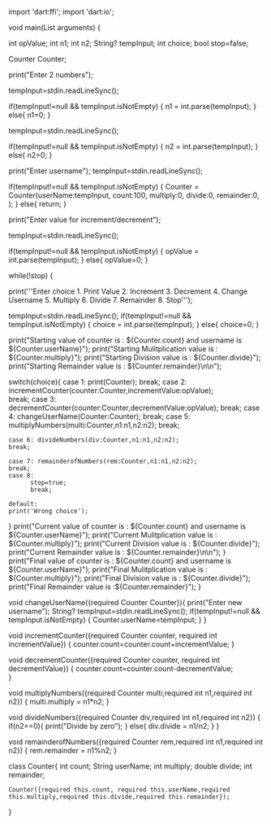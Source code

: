 import 'dart:ffi';
import 'dart:io';

void main(List<String> arguments) {
  
  int opValue;
  int n1;
  int n2;
  String? tempInput;
  int choice;
  bool stop=false;
  
  Counter Counter;

  print("Enter 2 numbers");

  tempInput=stdin.readLineSync();

  if(tempInput!=null && tempInput.isNotEmpty)
  {
  n1 = int.parse(tempInput);
  }
  else{
    n1=0;
  }
  
   tempInput=stdin.readLineSync();

  if(tempInput!=null && tempInput.isNotEmpty)
  {
  n2 = int.parse(tempInput);
  }
  else{
    n2=0;
  }

  print("Enter username");
  tempInput=stdin.readLineSync();
  
  if(tempInput!=null && tempInput.isNotEmpty)
  {
  Counter = Counter(userName:tempInput,
                                count:100,
                                multiply:0,
                                divide:0,
                                remainder:0,
                                );
  }
  else{
    return;
  }


 print("Enter value for increment/decrement");

   tempInput=stdin.readLineSync();

  if(tempInput!=null && tempInput.isNotEmpty)
  {
  opValue = int.parse(tempInput);
  }
  else{
    opValue=0;
  }
  
  while(!stop)
  {

  print('''Enter choice
           1. Print Value
           2. Increment
           3. Decrement
           4. Change Username
           5. Multiply
           6. Divide
           7. Remainder
           8. Stop''');

  tempInput=stdin.readLineSync();
  if(tempInput!=null && tempInput.isNotEmpty)
  {
  choice = int.parse(tempInput);
  }
  else{
    choice=0;
  }
 
print("Starting value of counter is : ${Counter.count} and username is ${Counter.userName}");
print("Starting Mulitplication value is : ${Counter.multiply}");
print("Starting Division value is : ${Counter.divide}");
print("Starting Remainder value is : ${Counter.remainder}\n\n");

  switch(choice){
    case 1: print(Counter);
            break; 
    case 2: incrementCounter(counter:Counter,incrementValue:opValue);     
            break;
    case 3: decrementCounter(counter:Counter,decrementValue:opValue);
            break;
    case 4: changeUserName(Counter:Counter);
            break;
    case 5: multiplyNumbers(multi:Counter,n1:n1,n2:n2);
    break;
    
    case 6: divideNumbers(div:Counter,n1:n1,n2:n2);
    break;

    case 7: remainderofNumbers(rem:Counter,n1:n1,n2:n2);
    break;
    case 8:
          stop=true;
          break;

    default:
    print('Wrong choice');

  }
  print("Current value of counter is : ${Counter.count} and username is ${Counter.userName}");
  print("Current Mulitplication value is : ${Counter.multiply}");
  print("Current Division value is : ${Counter.divide}");
  print("Current Remainder value is : ${Counter.remainder}\n\n");
  }
  print("Final value of counter is : ${Counter.count} and username is ${Counter.userName}");
  print("Final Mulitplication value is : ${Counter.multiply}");
  print("Final Division value is : ${Counter.divide}");
  print("Final Remainder value is :${Counter.remainder}");
}

void changeUserName({required Counter Counter}){
print("Enter new username");
String? tempInput=stdin.readLineSync();
if(tempInput!=null && tempInput.isNotEmpty)
{
  Counter.userName=tempInput;
}
}

void incrementCounter({required Counter counter, required int incrementValue})
  {
    counter.count=counter.count+incrementValue; 
  }

  void decrementCounter({required Counter counter, required int decrementValue})
  {
    counter.count=counter.count-decrementValue;    
  }

  void multiplyNumbers({required Counter multi,required int n1,required int n2})
  {
    multi.multiply = n1*n2; 
  }

  void divideNumbers({required Counter div,required int n1,required int n2})
  {
    if(n2==0){
     print("Divide by zero");
    }
    else{
      div.divide = n1/n2;
    } 
  }

  void remainderofNumbers({required Counter rem,required int n1,required int n2})
  {
    rem.remainder = n1%n2; 
  }

  class Counter{
    int count;
    String userName;
    int multiply;
    double divide;
    int remainder;

    Counter({required this.count, required this.userName,required this.multiply,required this.divide,required this.remainder});
  }
